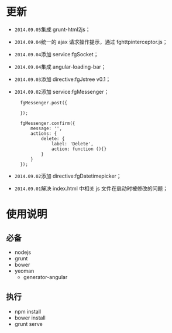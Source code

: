 # 更新

* `2014.09.05`集成 grunt-html2js；
* `2014.09.04`统一的 ajax 请求操作提示，通过 fghttpinterceptor.js；
* `2014.09.04`添加 service:fgSocket；
* `2014.09.04`集成 angular-loading-bar；
* `2014.09.03`添加 directive:fgJstree v0.1；
* `2014.09.02`添加 service:fgMessenger；

		fgMessenger.post({
		   
		});
		
		fgMessenger.confirm({
			message: '',
			actions: {
				delete: {
					label: 'Delete',
					action: function (){}
				}
			}
		});
		
* `2014.09.02`添加 directive:fgDatetimepicker；
* `2014.09.01`解决 index.html 中相关 js 文件在启动时被修改的问题；

# 使用说明

## 必备

* nodejs
* grunt
* bower
* yeoman
  * generator-angular

## 执行

* npm install
* bower install
* grunt serve